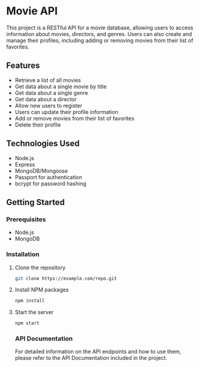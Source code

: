 # Movie API

This project is a RESTful API for a movie database, allowing users to access information about movies, directors, and genres. Users can also create and manage their profiles, including adding or removing movies from their list of favorites.

## Features

- Retrieve a list of all movies
- Get data about a single movie by title
- Get data about a single genre
- Get data about a director
- Allow new users to register
- Users can update their profile information
- Add or remove movies from their list of favorites
- Delete their profile

## Technologies Used

- Node.js
- Express
- MongoDB/Mongoose
- Passport for authentication
- bcrypt for password hashing

## Getting Started

### Prerequisites

- Node.js
- MongoDB

### Installation

1. Clone the repository
   ```sh
   git clone https://example.com/repo.git
   ````

2. Install NPM packages
   ```sh
   npm install
   ````

3. Start the server
   ```sh
   npm start
   ````

   ### API Documentation
   For detailed information on the API endpoints and how to use them, please refer to the API Documentation included in the project.